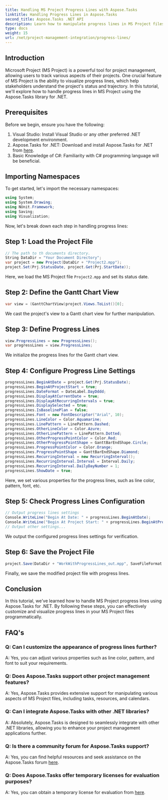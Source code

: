 ```yaml
---
title: Handling MS Project Progress Lines with Aspose.Tasks  
linktitle: Handling Progress Lines in Aspose.Tasks
second_title: Aspose.Tasks .NET API
description: Learn how to manipulate progress lines in MS Project files using Aspose.Tasks for .NET, enhancing project visualization and management.
type: docs
weight: 15
url: /net/project-management-integration/progress-lines/
---
```

## Introduction
Microsoft Project (MS Project) is a powerful tool for project management, allowing users to track various aspects of their projects. One crucial feature of MS Project is the ability to visualize progress lines, which help stakeholders understand the project's status and trajectory. In this tutorial, we'll explore how to handle progress lines in MS Project using the Aspose.Tasks library for .NET.
## Prerequisites
Before we begin, ensure you have the following:
1. Visual Studio: Install Visual Studio or any other preferred .NET development environment.
2. Aspose.Tasks for .NET: Download and install Aspose.Tasks for .NET from [here](https://releases.aspose.com/tasks/net/).
3. Basic Knowledge of C#: Familiarity with C# programming language will be beneficial.

## Importing Namespaces
To get started, let's import the necessary namespaces:
```csharp
using System;
using System.Drawing;
using NUnit.Framework;
using Saving;
using Visualization;
```
Now, let's break down each step in handling progress lines:
## Step 1: Load the Project File
```csharp
// The path to th documents directory.
String DataDir = "Your Document Directory";
var project = new Project(DataDir + "Project2.mpp");
project.Set(Prj.StatusDate, project.Get(Prj.StartDate));
```
Here, we load the MS Project file `Project2.mpp` and set its status date.
## Step 2: Define the Gantt Chart View
```csharp
var view = (GanttChartView)project.Views.ToList()[0];
```
We cast the project's view to a Gantt chart view for further manipulation.
## Step 3: Define Progress Lines
```csharp
view.ProgressLines = new ProgressLines();
var progressLines = view.ProgressLines;
```
We initialize the progress lines for the Gantt chart view.
## Step 4: Configure Progress Line Settings
```csharp
progressLines.BeginAtDate = project.Get(Prj.StatusDate);
progressLines.BeginAtProjectStart = true;
progressLines.DateFormat = DateLabel.DayDddd;
progressLines.DisplayAtCurrentDate = true;
progressLines.DisplayAtRecurringIntervals = true;
progressLines.DisplaySelected = true;
progressLines.IsBaselinePlan = false;
progressLines.Font = new FontDescriptor("Arial", 10);
progressLines.LineColor = Color.Aquamarine;
progressLines.LinePattern = LinePattern.Dashed;
progressLines.OtherLineColor = Color.Azure;
progressLines.OtherLinePattern = LinePattern.Dotted;
progressLines.OtherProgressPointColor = Color.Red;
progressLines.OtherProgressPointShape = GanttBarEndShape.Circle;
progressLines.ProgressPointColor = Color.Orange;
progressLines.ProgressPointShape = GanttBarEndShape.Diamond;
progressLines.RecurringInterval = new RecurringInterval();
progressLines.RecurringInterval.Interval = Interval.Daily;
progressLines.RecurringInterval.DailyDayNumber = 1;
progressLines.ShowDate = true;
```
Here, we set various properties for the progress lines, such as line color, pattern, font, etc.
## Step 5: Check Progress Lines Configuration
```csharp
// Output progress lines settings
Console.WriteLine("Begin At Date: " + progressLines.BeginAtDate);
Console.WriteLine("Begin At Project Start: " + progressLines.BeginAtProjectStart);
// Output other settings...
```
We output the configured progress lines settings for verification.
## Step 6: Save the Project File
```csharp
project.Save(DataDir + "WorkWithProgressLines_out.mpp", SaveFileFormat.Mpp);
```
Finally, we save the modified project file with progress lines.

## Conclusion
In this tutorial, we've learned how to handle MS Project progress lines using Aspose.Tasks for .NET. By following these steps, you can effectively customize and visualize progress lines in your MS Project files programmatically.
## FAQ's
### Q: Can I customize the appearance of progress lines further?
A: Yes, you can adjust various properties such as line color, pattern, and font to suit your requirements.
### Q: Does Aspose.Tasks support other project management features?
A: Yes, Aspose.Tasks provides extensive support for manipulating various aspects of MS Project files, including tasks, resources, and calendars.
### Q: Can I integrate Aspose.Tasks with other .NET libraries?
A: Absolutely, Aspose.Tasks is designed to seamlessly integrate with other .NET libraries, allowing you to enhance your project management applications further.
### Q: Is there a community forum for Aspose.Tasks support?
A: Yes, you can find helpful resources and seek assistance on the Aspose.Tasks forum [here](https://forum.aspose.com/c/tasks/15).
### Q: Does Aspose.Tasks offer temporary licenses for evaluation purposes?
A: Yes, you can obtain a temporary license for evaluation from [here](https://purchase.aspose.com/temporary-license/).
